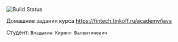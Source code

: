 ![Build Status](https://github.com/SlideHehe/java-backend-course/actions/workflows/build.yml/badge.svg)

Домашние задания курса https://fintech.tinkoff.ru/academy/java

Студент: `Владыкин Кирилл Валентинович`
